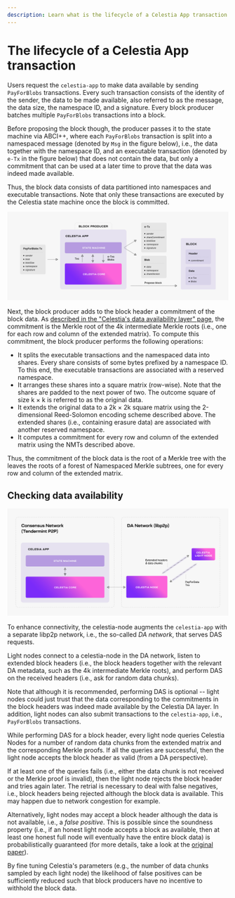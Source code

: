 ```yaml
---
description: Learn what is the lifecycle of a Celestia App transaction.
---
```


# The lifecycle of a Celestia App transaction

Users request the `celestia-app` to make data available by
sending `PayForBlobs` transactions. Every such transaction consists
of the identity of the sender, the data to be made available, also
referred to as the message, the data size, the namespace ID, and
a signature. Every block producer batches multiple `PayForBlobs`
transactions into a block.

Before proposing the block though, the producer passes it to the
state machine via ABCI++, where each `PayForBlobs` transaction is
split into a namespaced message (denoted by `Msg` in the figure below),
i.e., the data together with the namespace ID, and an executable
transaction (denoted by `e-Tx` in the figure below) that does not
contain the data, but only a commitment that can be used at a later
time to prove that the data was indeed made available.

Thus, the block data consists of data partitioned into namespaces
and executable transactions. Note that only these transactions are
executed by the Celestia state machine once the block is committed.

![Lifecycle of a `celestia-app` Transaction](../../img/learn/tx-lifecycle.png)

Next, the block producer adds to the block header a commitment
of the block data. As
[described in the "Celestia's data availability layer" page](../data-availability-layer),
the commitment is the Merkle root of the 4k intermediate Merkle roots
(i.e., one for each row and column of the extended matrix).
To compute this commitment, the block producer performs the following operations:

- It splits the executable transactions and the namespaced data
  into shares. Every share consists of some bytes prefixed by a
  namespace ID. To this end, the executable transactions are associated
  with a reserved namespace.
- It arranges these shares into a square matrix (row-wise). Note that
  the shares are padded to the next power of two. The outcome square
  of size k × k is referred to as the original data.
- It extends the original data to a 2k × 2k square matrix using
  the 2-dimensional Reed-Solomon encoding scheme described above.
  The extended shares (i.e., containing erasure data) are associated
  with another reserved namespace.
- It computes a commitment for every row and column of the extended
  matrix using the NMTs described above.

Thus, the commitment of the block data is the root of a Merkle tree
with the leaves the roots of a forest of Namespaced Merkle subtrees,
one for every row and column of the extended matrix.

## Checking data availability

![DA network](../../img/learn/consensus-da.png)

To enhance connectivity, the celestia-node augments the `celestia-app`
with a separate libp2p network, i.e., the so-called _DA network_,
that serves DAS requests.

Light nodes connect to a celestia-node in the DA network, listen to
extended block headers (i.e., the block headers together with the
relevant DA metadata, such as the 4k intermediate Merkle roots), and
perform DAS on the received headers (i.e., ask for random data chunks).

Note that although it is recommended, performing DAS is optional -- light
nodes could just trust that the data corresponding to the commitments in
the block headers was indeed made available by the Celestia DA layer.
In addition, light nodes can also submit transactions to the `celestia-app`,
i.e., `PayForBlobs` transactions.

While performing DAS for a block header, every light node queries Celestia
Nodes for a number of random data chunks from the extended matrix and the
corresponding Merkle proofs. If all the queries are successful, then the
light node accepts the block header as valid (from a DA perspective).

If at least one of the queries fails (i.e., either the data chunk is not
received or the Merkle proof is invalid), then the light node rejects the
block header and tries again later. The retrial is necessary to deal with
false negatives, i.e., block headers being rejected although the block
data is available. This may happen due to network congestion for example.

Alternatively, light nodes may accept a block header although the data
is not available, i.e., a _false positive_. This is possible since the
soundness property (i.e., if an honest light node accepts a block as available,
then at least one honest full node will eventually have the entire block data)
is probabilistically guaranteed (for more details, take a look at the
[original paper](https://arxiv.org/abs/1809.09044)).

By fine tuning Celestia's parameters (e.g., the number of data chunks sampled
by each light node) the likelihood of false positives can be sufficiently
reduced such that block producers have no incentive to withhold the block data.
